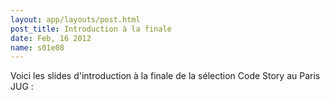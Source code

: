 ```yaml
---
layout: app/layouts/post.html
post_title: Introduction à la finale
date: Feb, 16 2012
name: s01e08
---
```


Voici les slides d'introduction à la finale de la sélection Code Story au Paris JUG :

<script src="http://speakerdeck.com/embed/4f3ca7f8fd7df8001f00086b.js"></script>
